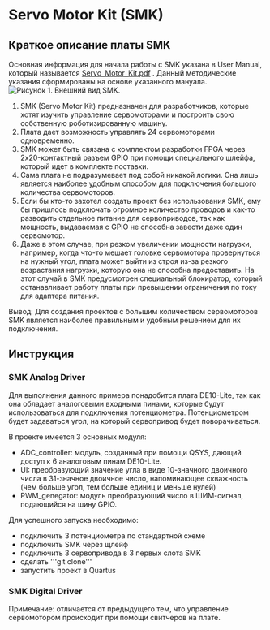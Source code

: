 # Servo Motor Kit (SMK)
## Краткое описание платы SMK
Основная информация для начала работы с SMK указана в User Manual, который называется [Servo_Motor_Kit.pdf](https://www.terasic.com.tw/cgi-bin/page/archive_download.pl?Language=English&No=1028&FID=3df9eeb09d7cd8a4d53a1b1eb56b2c4e) . Данный методические указания сформированы на основе указанного мануала.
![Рисунок 1. Внешний вид SMK.](https://www.terasic.com.tw/attachment/archive/1028/image/smc.jpg)
1. SMK (Servo Motor Kit) предназначен для разработчиков, которые хотят изучить управление сервомоторами и построить свою собственную роботизированную машину. 
2. Плата дает возможность управлять 24 сервомоторами одновременно. 
3. SMK может быть связана с комплектом разработки FPGA через 2x20-контактный разъем GPIO при помощи специального шлейфа, который идет в комплекте поставки.
4. Сама плата не подразумевает под собой никакой логики. Она лишь является наиболее удобным способом для подключения большого количества сервомоторов. 
5. Если бы кто-то захотел создать проект без использования SMK, ему бы пришлось подключать огромное количество проводов и как-то разводить отдельное питание для сервоприводов, так как мощность, выдаваемая с GPIO не способна завести даже один сервомотор.
6. Даже в этом случае, при резком увеличении мощности нагрузки, например, когда что-то мешает головке сервомотора провернуться на нужный угол, плата может выйти из строя из-за резкого возрастания нагрузки, которую она не способна предоставить. На этот случай в SMK предусмотрен специальный блокиратор, который останавливает работу платы при превышении ограничения по току для адаптера питания.

Вывод: Для создания проектов с большим количеством сервомоторов SMK является наиболее правильным и удобным решением для их подключения.

## Инструкция
### SMK Analog Driver
Для выполнения данного примера понадобится плата DE10-Lite, так как она обладает аналоговыми входными пинами, которые будут использоваться для подключения потенциометра. Потенциометром будет задаваться угол, на который сервопривод будет поворачиваться.

В проекте имеется 3 основных модуля:
* ADC_controller: модуль, созданный при помощи QSYS, дающий доступ к 6 аналоговым пинам DE10-Lite.
* UI: преобразующий значение угла в виде 10-значного двоичного числа в 31-значное двоичное число, напоминающее скважность (чем больше угол, тем больше единиц и меньше нулей)
* PWM_genegator: модуль преобразующий число в ШИМ-сигнал, подающийся на шину GPIO.

Для успешного запуска необходимо:
* подключить 3 потенциометра по стандартной схеме
* подключить SMK через щлейф
* подключить 3 сервопривода в 3 первых слота SMK
* сделать '''git clone''' 
* запустить проект в Quartus
### SMK Digital Driver
Примечание: отличается от предыдущего тем, что управление сервомотором происходит при помощи свитчеров на плате.
